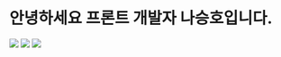 # 안녕하세요 프론트 개발자 나승호입니다.


<img src="https://img.shields.io/badge/react-444444?style=for-the-badge&logo=react">
<img src="https://img.shields.io/badge/javascript-F7DF1E?style=for-the-badge&logo=javascript&logoColor=black">
<img src="https://img.shields.io/badge/python-3776AB?style=for-the-badge&logo=python&logoColor=white">
